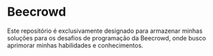 
# Beecrowd

Este repositório é exclusivamente designado para armazenar minhas soluções para os desafios de programação da Beecrowd, onde busco aprimorar minhas habilidades e conhecimentos.
